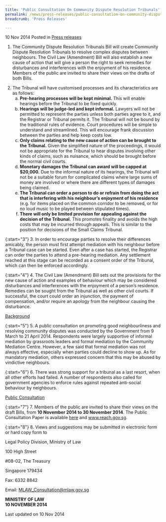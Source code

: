 ```yaml
---
title: 'Public Consultation On Community Dispute Resolution Tribunals'
permalink: /news/press-releases/public-consultation-on-community-dispute-resolution-tribunals/
breadcrumb: 'Press Releases'

---
```



10 Nov 2014 Posted in [Press releases](/news/press-releases)

1. The Community Dispute Resolution Tribunals Bill will create Community Dispute Resolution Tribunals to resolve complex disputes between neighbours. The Civil Law (Amendment) Bill will also establish a new cause of action that will give a person the right to seek remedies for disturbances and interferences with the enjoyment of his residence. Members of the public are invited to share their views on the drafts of both Bills.

<ol start="2">
<li>The Tribunal will have customised processes and its characteristics are as follows:
<ol style="list-style-type: lower-alpha;">
<li><strong>Pre-hearing processes will be kept minimal.</strong> This will enable hearings before the Tribunal to be fixed quickly.</li>
<li><strong>Hearings will be judge-led and kept informal.</strong> Lawyers will not be permitted to represent the parties unless both parties agree to it, and the Registrar or Tribunal permits it. The Tribunal will not be bound by the traditional rules of evidence. Court procedures will be simple to understand and streamlined. This will encourage frank discussion between the parties and help keep costs low.</li>
<li><strong>Only claims relating to the new cause of action can be brought to the Tribunal.</strong> Given the simplified nature of the proceedings, it would not be appropriate for the Tribunal to hear disputes involving other kinds of claims, such as nuisance, which should be brought before the normal civil courts.</li>
<li><strong>Monetary damages the Tribunal can award will be capped at $20,000.</strong> Due to the informal nature of its hearings, the Tribunal will not be a suitable forum for complicated claims where large sums of money are involved or where there are different types of damages being claimed.</li>
<li><strong>The Tribunal can order a person to do or refrain from doing the act that is interfering with his neighbour’s enjoyment of his residence</strong> (e.g. for items placed on the common corridor to be removed, or for no loud music to be played between stipulated times).</li>
<li><strong>There will only be limited provision for appealing against the decision of the Tribunal.</strong> This promotes finality and avoids the high costs that may be incurred through appeals. This is similar to the position for decisions of the Small Claims Tribunal.</li>
</ol>


</li>
</ol>

{:start="3"}
3. In order to encourage parties to resolve their differences amicably, the person must first attempt mediation with his neighbour before a Tribunal case can be started.  Even after a case has started, the Registrar can order the parties to attend a pre-hearing mediation. Any settlement reached at this stage can be recorded as a consent order of the Tribunal, which can then be enforced accordingly.

{:start="4"}
4. The Civil Law (Amendment) Bill sets out the provisions for the new cause of action and examples of behaviour which may be considered disturbances and interferences with the enjoyment of a person’s residence. Remedies can be sought from the Tribunal as well as other civil courts. If successful, the court could order an injunction, the payment of compensation, and/or require an apology from the neighbour causing the disturbance.

<u>Background</u>


{:start="5"}
5. A public consultation on promoting good neighbourliness and resolving community disputes was conducted by the Government from 9 March to 21 April 2014. Respondents were largely supportive of informal mediation by grassroots leaders and formal mediation by the Community Mediation Centre. However, a few said that formal mediation was not always effective, especially when parties could decline to show up. As for mandatory mediation, others expressed concern that this may be abused by vindictive neighbours.

 

{:start="6"}
6. There was strong support for a tribunal as a last resort, when all other efforts had failed. A number of respondents also called for government agencies to enforce rules against repeated anti-social behaviour by neighbours.

<u>Public Consultation</u>

{:start="7"}
7. Members of the public are invited to share their views on the draft Bills, from **10 November 2014 to 30 November 2014**. The Public Consultation Paper is available [here](/news/public-consultations/public-consultation-on-the-proposed-introduction-of-a-community-dispute) and www.reach.gov.sg.

{:start="8"}
8. Views and suggestions may be submitted in electronic form or hard copy form to

<p class="address-centered">Legal Policy Division, Ministry of Law</p>  
<p class="address-centered">100 High Street</p>  
<p class="address-centered">#08-02, The Treasury</p>  
<p class="address-centered">Singapore 179434</p>  
<p class="address-centered">Fax: 6332 8842</p>  
<p class="address-centered">Email: <a href="mailto:MLAW_Consultation@mlaw.gov.sg">MLAW_Consultation@mlaw.gov.sg</a></p>

**MINISTRY OF LAW**    
**10 NOVEMBER 2014**

<p class="right-side-updated">Last updated on 10 Nov 2014</p>







